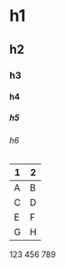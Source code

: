 # h1

## h2

### h3

#### h4

##### h5

###### h6

|1|2|
|-|-|
|A|B|
|C|D|
|E|F|
|G|H|

123
456
789

